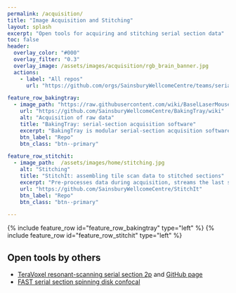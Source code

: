 ```yaml
---
permalink: /acquisition/
title: "Image Acquisition and Stitching"
layout: splash
excerpt: "Open tools for acquiring and stitching serial section data"
toc: false
header:
  overlay_color: "#000"
  overlay_filter: "0.3"
  overlay_image: /assets/images/acquisition/rgb_brain_banner.jpg
  actions:
    - label: "All repos"
      url: "https://github.com/orgs/SainsburyWellcomeCentre/teams/serial2p/repositories"

feature_row_bakingtray:
  - image_path: "https://raw.githubusercontent.com/wiki/BaselLaserMouse/StitchIt/images/rgb_brain_example.jpg"
    url: "https://github.com/SainsburyWellcomeCentre/BakingTray/wiki"
    alt: "Acquisition of raw data"
    title: "BakingTray: serial-section acquisition software"
    excerpt: "BakingTray is modular serial-section acquisition software for MATLAB. It can easily be modified to utilize any desired acquisition hardware (scanners, stages, etc). Images are currently acquired with [ScanImage](http://vidriotechnologies.com), but BakingTray can easily be extended to work with any acquisition system (e.g. a spinning-disk confocal or your own scanning software). BakingTray is more of a research platform for catalyzing developments in serial section imaging than a complete turn-key system."
    btn_label: "Repo"
    btn_class: "btn--primary"

feature_row_stitchit:
  - image_path:  /assets/images/home/stitching.jpg
    alt: "Stitching"
    title: "StitchIt: assembling tile scan data to stitched sections"
    excerpt: "Pre-processes data during acquisition, streams the last stitched section to a web page, initiates stitching automatically when acquisition completes. Includes tools for downsampling and generally batch-processing image stacks. Operations highly parallelized for speed."
    url: "https://github.com/SainsburyWellcomeCentre/StitchIt"
    btn_label: "Repo"
    btn_class: "btn--primary"

---
```


{% include feature_row id="feature_row_bakingtray" type="left" %}
{% include feature_row id="feature_row_stitchit"   type="left" %}


## Open tools by others
- [TeraVoxel resonant-scanning serial section 2p](https://elifesciences.org/articles/10566) and [GitHub page](https://github.com/TeravoxelTwoPhotonTomography)
- [FAST serial section spinning disk confocal](https://www.nature.com/articles/s41596-019-0148-4)
